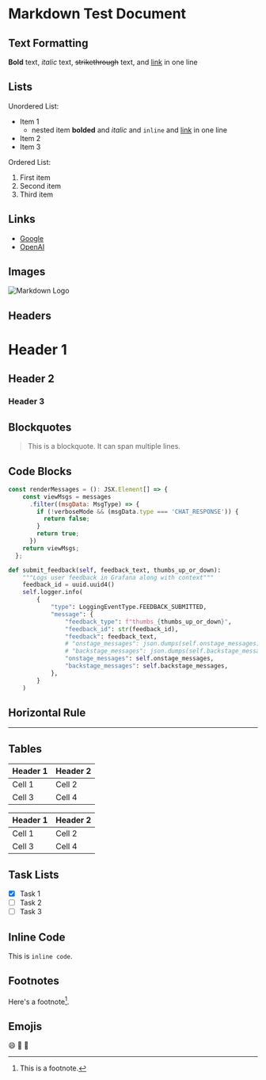 # Markdown Test Document

## Text Formatting

**Bold** text, *italic* text, ~~strikethrough~~ text, and [link](www.google.com) in one line

## Lists

Unordered List:
- Item 1
  - nested item **bolded** and *italic* and `inline` and [link](www.google.com) in one line
- Item 2
- Item 3

Ordered List:
1. First item
2. Second item
3. Third item

## Links

- [Google](https://www.google.com)
- [OpenAI](https://www.openai.com)

## Images

![Markdown Logo](https://upload.wikimedia.org/wikipedia/commons/thumb/4/48/Markdown-mark.svg/208px-Markdown-mark.svg.png)

## Headers

# Header 1
## Header 2
### Header 3

## Blockquotes

> This is a blockquote.
> It can span multiple lines.

## Code Blocks

```js
const renderMessages = (): JSX.Element[] => {
    const viewMsgs = messages
      .filter((msgData: MsgType) => {
        if (!verboseMode && (msgData.type === 'CHAT_RESPONSE')) {
          return false;
        }
        return true;
      })
    return viewMsgs;
  };
```

```py
def submit_feedback(self, feedback_text, thumbs_up_or_down):
    """Logs user feedback in Grafana along with context"""
    feedback_id = uuid.uuid4()
    self.logger.info(
        {
            "type": LoggingEventType.FEEDBACK_SUBMITTED,
            "message": {
                "feedback_type": f"thumbs_{thumbs_up_or_down}",
                "feedback_id": str(feedback_id),
                "feedback": feedback_text,
                # "onstage_messages": json.dumps(self.onstage_messages),
                # "backstage_messages": json.dumps(self.backstage_messages),
                "onstage_messages": self.onstage_messages,
                "backstage_messages": self.backstage_messages,
            },
        }
    )
```

## Horizontal Rule

---

## Tables

| Header 1 | Header 2 |
|----------|----------|
| Cell 1   | Cell 2   |
| Cell 3   | Cell 4   |



| Header 1 | Header 2 |
|----------|----------|
| Cell 1   | Cell 2   |
| Cell 3   | Cell 4   |


## Task Lists

- [x] Task 1
- [ ] Task 2
- [ ] Task 3

## Inline Code

This is `inline code`.

## Footnotes

Here's a footnote[^1].

[^1]: This is a footnote.

## Emojis

:smile: :rocket: :tada: